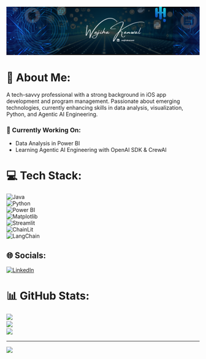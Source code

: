 ![Alt text](cover_pic.png)

# 💫 About Me:
A tech-savvy professional with a strong background in iOS app development and program management. Passionate about emerging technologies, currently enhancing skills in data analysis, visualization, Python, and Agentic AI Engineering.

### 🔭 Currently Working On:
- Data Analysis in Power BI  
- Learning Agentic AI Engineering with OpenAI SDK & CrewAI 

# 💻 Tech Stack:
![Java](https://img.shields.io/badge/java-%23ED8B00.svg?style=flat&logo=openjdk&logoColor=white)  
![Python](https://img.shields.io/badge/python-3670A0?style=flat&logo=python&logoColor=ffdd54)  
![Power BI](https://img.shields.io/badge/PowerBI-F2C811?style=flat&logo=powerbi&logoColor=black)  
![Matplotlib](https://img.shields.io/badge/Matplotlib-%23ffffff.svg?style=flat&logo=matplotlib&logoColor=black)  
![Streamlit](https://img.shields.io/badge/Streamlit-%23FF4B4B.svg?style=flat&logo=streamlit&logoColor=white)  
![ChainLit](https://img.shields.io/badge/ChainLit-%23000000.svg?style=flat&logo=openai&logoColor=white)  
![LangChain](https://img.shields.io/badge/LangChain-%23000000.svg?style=flat&logo=openai&logoColor=white)  

## 🌐 Socials:
[![LinkedIn](https://img.shields.io/badge/LinkedIn-%230077B5.svg?logo=linkedin&logoColor=white)](https://www.linkedin.com/in/wajihakanwal/)

# 📊 GitHub Stats:
![](https://github-readme-stats.vercel.app/api?username=wajihakanwal&theme=material-palenight&hide_border=false&include_all_commits=false&count_private=false)  
![](https://github-readme-streak-stats.herokuapp.com/?user=wajihakanwal&theme=material-palenight&hide_border=false)  
![](https://github-readme-stats.vercel.app/api/top-langs/?username=wajihakanwal&theme=material-palenight&hide_border=false&include_all_commits=false&count_private=false&layout=compact)  

---
[![](https://visitcount.itsvg.in/api?id=wajihakanwal&icon=0&color=0)](https://visitcount.itsvg.in)

 
